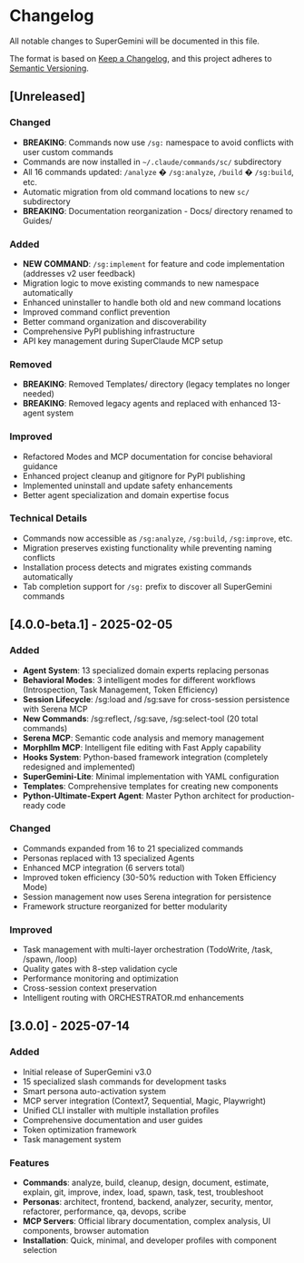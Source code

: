 # Changelog

All notable changes to SuperGemini will be documented in this file.

The format is based on [Keep a Changelog](https://keepachangelog.com/en/1.0.0/),
and this project adheres to [Semantic Versioning](https://semver.org/spec/v2.0.0.html).

## [Unreleased]

### Changed
- **BREAKING**: Commands now use `/sg:` namespace to avoid conflicts with user custom commands
- Commands are now installed in `~/.claude/commands/sc/` subdirectory
- All 16 commands updated: `/analyze` � `/sg:analyze`, `/build` � `/sg:build`, etc.
- Automatic migration from old command locations to new `sc/` subdirectory
- **BREAKING**: Documentation reorganization - Docs/ directory renamed to Guides/

### Added
- **NEW COMMAND**: `/sg:implement` for feature and code implementation (addresses v2 user feedback)
- Migration logic to move existing commands to new namespace automatically
- Enhanced uninstaller to handle both old and new command locations
- Improved command conflict prevention
- Better command organization and discoverability
- Comprehensive PyPI publishing infrastructure
- API key management during SuperClaude MCP setup

### Removed
- **BREAKING**: Removed Templates/ directory (legacy templates no longer needed)
- **BREAKING**: Removed legacy agents and replaced with enhanced 13-agent system

### Improved
- Refactored Modes and MCP documentation for concise behavioral guidance
- Enhanced project cleanup and gitignore for PyPI publishing
- Implemented uninstall and update safety enhancements
- Better agent specialization and domain expertise focus

### Technical Details
- Commands now accessible as `/sg:analyze`, `/sg:build`, `/sg:improve`, etc.
- Migration preserves existing functionality while preventing naming conflicts
- Installation process detects and migrates existing commands automatically
- Tab completion support for `/sg:` prefix to discover all SuperGemini commands

## [4.0.0-beta.1] - 2025-02-05

### Added
- **Agent System**: 13 specialized domain experts replacing personas
- **Behavioral Modes**: 3 intelligent modes for different workflows (Introspection, Task Management, Token Efficiency)
- **Session Lifecycle**: /sg:load and /sg:save for cross-session persistence with Serena MCP
- **New Commands**: /sg:reflect, /sg:save, /sg:select-tool (20 total commands)
- **Serena MCP**: Semantic code analysis and memory management
- **Morphllm MCP**: Intelligent file editing with Fast Apply capability
- **Hooks System**: Python-based framework integration (completely redesigned and implemented)
- **SuperGemini-Lite**: Minimal implementation with YAML configuration
- **Templates**: Comprehensive templates for creating new components
- **Python-Ultimate-Expert Agent**: Master Python architect for production-ready code

### Changed
- Commands expanded from 16 to 21 specialized commands
- Personas replaced with 13 specialized Agents
- Enhanced MCP integration (6 servers total)
- Improved token efficiency (30-50% reduction with Token Efficiency Mode)
- Session management now uses Serena integration for persistence
- Framework structure reorganized for better modularity

### Improved
- Task management with multi-layer orchestration (TodoWrite, /task, /spawn, /loop)
- Quality gates with 8-step validation cycle
- Performance monitoring and optimization
- Cross-session context preservation
- Intelligent routing with ORCHESTRATOR.md enhancements

## [3.0.0] - 2025-07-14

### Added
- Initial release of SuperGemini v3.0
- 15 specialized slash commands for development tasks
- Smart persona auto-activation system
- MCP server integration (Context7, Sequential, Magic, Playwright)
- Unified CLI installer with multiple installation profiles
- Comprehensive documentation and user guides
- Token optimization framework
- Task management system

### Features
- **Commands**: analyze, build, cleanup, design, document, estimate, explain, git, improve, index, load, spawn, task, test, troubleshoot
- **Personas**: architect, frontend, backend, analyzer, security, mentor, refactorer, performance, qa, devops, scribe
- **MCP Servers**: Official library documentation, complex analysis, UI components, browser automation
- **Installation**: Quick, minimal, and developer profiles with component selection